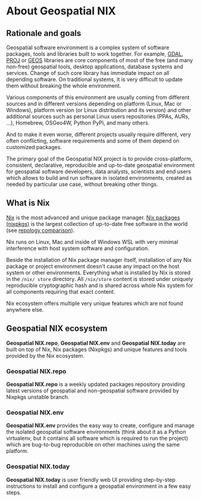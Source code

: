 # About Geospatial NIX

## Rationale and goals

Geospatial software environment is a complex system of software packages, tools
and libraries built to work together. For example, [GDAL](https://gdal.org/),
[PROJ](https://proj.org/) or [GEOS](https://libgeos.org/) libraries are core
components of most of the free (and many non-free) geospatial tools, desktop
applications, database systems and services. Change of such core library has
immediate impact on all depending software. On traditional systems, it is very
difficult to update them without breaking the whole environment.

Various components of this environment are usually coming from different
sources and in different versions depending on platform (Linux, Mac or Windows),
platform version (or Linux distribution and its version) and other additional
sources such as personal Linux users repositories (PPAs, AURs, ...), Homebrew,
OSGeo4W, Python PyPi, and many others.

And to make it even worse, different projects usually require different, very
often conflicting, software requirements and some of them depend on customized
packages.

The primary goal of the Geospatial NIX project is to provide cross-platform,
consistent, declarative, reproducible and up-to-date geospatial environment for
geospatial software developers, data analysts, scientists and end users which
allows to build and run software in isolated environments, created as needed by
particular use case, without breaking other things.


## What is Nix

[Nix](https://nixos.org/) is the most advanced and unique package manager.
[Nix packages (nixpkgs)](https://github.com/NixOS/nixpkgs)
is the largest collection of up-to-date free software in the world
(see [repology comparison](https://repology.org/repositories/graphs)).

Nix runs on Linux, Mac and inside of Windows WSL with very minimal interference
with host system software and configuration.

Beside the installation of Nix package manager itself, installation of any Nix
package or project environment doesn't cause any impact on the host system or
other environments. Everything what is installed by Nix is stored in the `/nix/
store` directory. All `/nix/store` content is stored under uniquely reproducible
cryptographic hash and is shared across whole Nix system for all components
requiring that exact content.

Nix ecosystem offers multiple very unique features which are not found
anywhere else.


## Geospatial NIX ecosystem

**Geospatial NIX.repo**, **Geospatial NIX.env** and **Geospatial NIX.today** are
built on top of Nix, Nix packages (Nixpkgs) and unique features and tools
provided by the Nix ecosystem.

### Geospatial NIX.repo

**Geospatial NIX.repo** is a weekly updated packages repository providing latest
versions of geospatial and non-geospatial software provided by Nixpkgs unstable
branch.

### Geospatial NIX.env

**Geospatial NIX.env** provides the easy way to create, configure and manage
the isolated geospatial software environments (think about it as a Python
virtualenv, but it contains all software which is required to run the project)
which are bug-to-bug reproducible on other machines using the same platform.

### Geospatial NIX.today

**Geospatial NIX.today** is user friendly web UI providing step-by-step
instructions to install and configure a geospatial environment in a few easy
steps.

